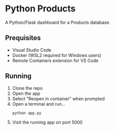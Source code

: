 # Python Products

A Python/Flask dashboard for a Products database.

## Prequisites

* Visual Studio Code
* Docker (WSL2 required for Windows users)
* Remote Containers extension for VS Code



## Running

1. Clone the repo
2. Open the app 
3. Select "Reopen in container" when prompted 
2. Open a terminal and run...
    ```
    python app.py
    ```
3. Visit the running app on port 5000